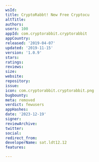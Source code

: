 ```yaml
---
wsId: 
title: CryptoRabbt! New Free Cryptocu
altTitle: 
authors: 
users: 100
appId: com.cryptorabbit.cryptorabbit
appCountry: 
released: '2019-04-07'
updated: '2019-11-15'
version: '1.0.9'
stars: 
ratings: 
reviews: 
size: 
website: 
repository: 
issue: 
icon: com.cryptorabbit.cryptorabbit.png
bugbounty: 
meta: removed
verdict: fewusers
appHashes: 
date: '2023-12-19'
signer: 
reviewArchive: 
twitter: 
social: 
redirect_from: 
developerName: sat.ldt12.12
features: 

---
```


